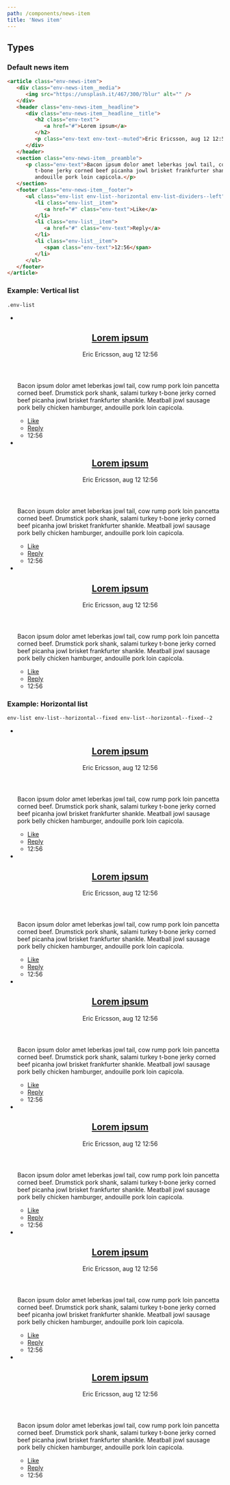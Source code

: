 ```yaml
--- 
path: /components/news-item
title: 'News item'
--- 
```


## Types ## 

### Default news item ### 

```html
<article class="env-news-item">
   <div class="env-news-item__media">
      <img src="https://unsplash.it/467/300/?blur" alt="" />
   </div>
   <header class="env-news-item__headline">
      <div class="env-news-item__headline__title">
         <h2 class="env-text">
            <a href="#">Lorem ipsum</a>
         </h2>
         <p class="env-text env-text--muted">Eric Ericsson, aug 12 12:56</p>
      </div>
   </header>
   <section class="env-news-item__preamble">
      <p class="env-text">Bacon ipsum dolor amet leberkas jowl tail, cow rump pork loin pancetta corned beef. Drumstick pork shank, salami turkey
         t-bone jerky corned beef picanha jowl brisket frankfurter shankle. Meatball jowl sausage pork belly chicken hamburger,
         andouille pork loin capicola.</p>
   </section>
   <footer class="env-news-item__footer">
      <ul class="env-list env-list--horizontal env-list-dividers--left">
         <li class="env-list__item">
            <a href="#" class="env-text">Like</a>
         </li>
         <li class="env-list__item">
            <a href="#" class="env-text">Reply</a>
         </li>
         <li class="env-list__item">
            <span class="env-text">12:56</span>
         </li>
      </ul>
   </footer>
</article>

``` 
### Example: Vertical list ### 
`.env-list`
   <ul class="env-list">
      <li class="env-list__item">
         <article class="env-news-item">
            <div class="env-news-item__media">
               <img src="https://unsplash.it/467/300/?blur" alt="" />
            </div>
            <header class="env-news-item__headline">
               <div class="env-news-item__headline__title">
                  <h2 class="env-text">
                     <a href="#">Lorem ipsum</a>
                  </h2>
                  <p class="env-text env-text--muted">Eric Ericsson, aug 12 12:56</p>
               </div>
            </header>
            <div class="env-news-item__preamble">
               <p class="env-text">Bacon ipsum dolor amet leberkas jowl tail, cow rump pork loin pancetta corned beef. Drumstick pork shank,
                  salami turkey t-bone jerky corned beef picanha jowl brisket frankfurter shankle. Meatball jowl sausage
                  pork belly chicken hamburger, andouille pork loin capicola.</p>
            </div>
            <footer class="env-news-item__footer">
               <ul class="env-list env-list--horizontal env-list-dividers--left">
                  <li class="env-list__item">
                     <a href="#" class="env-text">Like</a>
                  </li>
                  <li class="env-list__item">
                     <a href="#" class="env-text">Reply</a>
                  </li>
                  <li class="env-list__item">
                     <span class="env-text">12:56</span>
                  </li>
               </ul>
            </footer>
         </article>
      </li>
      <li class="env-list__item">
         <article class="env-news-item">
            <div class="env-news-item__media">
               <img src="https://unsplash.it/467/300/?blur" alt="" />
            </div>
            <header class="env-news-item__headline">
               <div class="env-news-item__headline__title">
                  <h2 class="env-text">
                     <a href="#">Lorem ipsum</a>
                  </h2>
                  <p class="env-text env-text--muted">Eric Ericsson, aug 12 12:56</p>
               </div>
            </header>
            <div class="env-news-item__preamble">
               <p class="env-text">Bacon ipsum dolor amet leberkas jowl tail, cow rump pork loin pancetta corned beef. Drumstick pork shank,
                  salami turkey t-bone jerky corned beef picanha jowl brisket frankfurter shankle. Meatball jowl sausage
                  pork belly chicken hamburger, andouille pork loin capicola.</p>
            </div>
            <footer class="env-news-item__footer">
               <ul class="env-list env-list--horizontal env-list-dividers--left">
                  <li class="env-list__item">
                     <a href="#" class="env-text">Like</a>
                  </li>
                  <li class="env-list__item">
                     <a href="#" class="env-text">Reply</a>
                  </li>
                  <li class="env-list__item">
                     <span class="env-text">12:56</span>
                  </li>
               </ul>
            </footer>
         </article>
      </li>
      <li class="env-list__item">
         <article class="env-news-item">
            <div class="env-news-item__media">
               <img src="https://unsplash.it/467/300/?blur" alt="" />
            </div>
            <header class="env-news-item__headline">
               <div class="env-news-item__headline__title">
                  <h2 class="env-text">
                     <a href="#">Lorem ipsum</a>
                  </h2>
                  <p class="env-text env-text--muted">Eric Ericsson, aug 12 12:56</p>
               </div>
            </header>
            <div class="env-news-item__preamble">
               <p class="env-text">Bacon ipsum dolor amet leberkas jowl tail, cow rump pork loin pancetta corned beef. Drumstick pork shank,
                  salami turkey t-bone jerky corned beef picanha jowl brisket frankfurter shankle. Meatball jowl sausage
                  pork belly chicken hamburger, andouille pork loin capicola.</p>
            </div>
            <footer class="env-news-item__footer">
               <ul class="env-list env-list--horizontal env-list-dividers--left">
                  <li class="env-list__item">
                     <a href="#" class="env-text">Like</a>
                  </li>
                  <li class="env-list__item">
                     <a href="#" class="env-text">Reply</a>
                  </li>
                  <li class="env-list__item">
                     <span class="env-text">12:56</span>
                  </li>
               </ul>
            </footer>
         </article>
      </li>
   </ul>


### Example: Horizontal list ###
`env-list env-list--horizontal--fixed env-list--horizontal--fixed--2`
<ul class="env-list env-list--horizontal--fixed env-list--horizontal--fixed--2">
   <li class="env-list__item">
      <article class="env-news-item">
         <div class="env-news-item__media">
            <img src="https://unsplash.it/300/100/?blur" alt="" />
         </div>
         <header class="env-news-item__headline">
            <div class="env-news-item__headline__title">
               <h2 class="env-text">
                  <a href="#">Lorem ipsum</a>
               </h2>
               <p class="env-text env-text--muted">Eric Ericsson, aug 12 12:56</p>
            </div>
         </header>
         <div class="env-news-item__preamble">
            <p class="env-text">Bacon ipsum dolor amet leberkas jowl tail, cow rump pork loin pancetta corned beef. Drumstick pork shank,
               salami turkey t-bone jerky corned beef picanha jowl brisket frankfurter shankle. Meatball jowl sausage
               pork belly chicken hamburger, andouille pork loin capicola.</p>
         </div>
         <footer class="env-news-item__footer">
            <ul class="env-list env-list--horizontal env-list-dividers--left">
               <li class="env-list__item">
                  <a href="#" class="env-text">Like</a>
               </li>
               <li class="env-list__item">
                  <a href="#" class="env-text">Reply</a>
               </li>
               <li class="env-list__item">
                  <span class="env-text">12:56</span>
               </li>
            </ul>
         </footer>
      </article>
   </li>
   <li class="env-list__item">
      <article class="env-news-item">
         <div class="env-news-item__media">
            <img src="https://unsplash.it/300/100/?blur" alt="" />
         </div>
         <header class="env-news-item__headline">
            <div class="env-news-item__headline__title">
               <h2 class="env-text">
                  <a href="#">Lorem ipsum</a>
               </h2>
               <p class="env-text env-text--muted">Eric Ericsson, aug 12 12:56</p>
            </div>
         </header>
         <div class="env-news-item__preamble">
            <p class="env-text">Bacon ipsum dolor amet leberkas jowl tail, cow rump pork loin pancetta corned beef. Drumstick pork shank,
               salami turkey t-bone jerky corned beef picanha jowl brisket frankfurter shankle. Meatball jowl sausage
               pork belly chicken hamburger, andouille pork loin capicola.</p>
         </div>
         <footer class="env-news-item__footer">
            <ul class="env-list env-list--horizontal env-list-dividers--left">
               <li class="env-list__item">
                  <a href="#" class="env-text">Like</a>
               </li>
               <li class="env-list__item">
                  <a href="#" class="env-text">Reply</a>
               </li>
               <li class="env-list__item">
                  <span class="env-text">12:56</span>
               </li>
            </ul>
         </footer>
      </article>
   </li>
   <li class="env-list__item">
      <article class="env-news-item">
         <div class="env-news-item__media">
            <img src="https://unsplash.it/300/100/?blur" alt="" />
         </div>
         <header class="env-news-item__headline">
            <div class="env-news-item__headline__title">
               <h2 class="env-text">
                  <a href="#">Lorem ipsum</a>
               </h2>
               <p class="env-text env-text--muted">Eric Ericsson, aug 12 12:56</p>
            </div>
         </header>
         <div class="env-news-item__preamble">
            <p class="env-text">Bacon ipsum dolor amet leberkas jowl tail, cow rump pork loin pancetta corned beef. Drumstick pork shank,
               salami turkey t-bone jerky corned beef picanha jowl brisket frankfurter shankle. Meatball jowl sausage
               pork belly chicken hamburger, andouille pork loin capicola.</p>
         </div>
         <footer class="env-news-item__footer">
            <ul class="env-list env-list--horizontal env-list-dividers--left">
               <li class="env-list__item">
                  <a href="#" class="env-text">Like</a>
               </li>
               <li class="env-list__item">
                  <a href="#" class="env-text">Reply</a>
               </li>
               <li class="env-list__item">
                  <span class="env-text">12:56</span>
               </li>
            </ul>
         </footer>
      </article>
   </li>
   <li class="env-list__item">
      <article class="env-news-item">
         <div class="env-news-item__media">
            <img src="https://unsplash.it/300/100/?blur" alt="" />
         </div>
         <header class="env-news-item__headline">
            <div class="env-news-item__headline__title">
               <h2 class="env-text">
                  <a href="#">Lorem ipsum</a>
               </h2>
               <p class="env-text env-text--muted">Eric Ericsson, aug 12 12:56</p>
            </div>
         </header>
         <div class="env-news-item__preamble">
            <p class="env-text">Bacon ipsum dolor amet leberkas jowl tail, cow rump pork loin pancetta corned beef. Drumstick pork shank,
               salami turkey t-bone jerky corned beef picanha jowl brisket frankfurter shankle. Meatball jowl sausage
               pork belly chicken hamburger, andouille pork loin capicola.</p>
         </div>
         <footer class="env-news-item__footer">
            <ul class="env-list env-list--horizontal env-list-dividers--left">
               <li class="env-list__item">
                  <a href="#" class="env-text">Like</a>
               </li>
               <li class="env-list__item">
                  <a href="#" class="env-text">Reply</a>
               </li>
               <li class="env-list__item">
                  <span class="env-text">12:56</span>
               </li>
            </ul>
         </footer>
      </article>
   </li>
   <li class="env-list__item">
      <article class="env-news-item">
         <div class="env-news-item__media">
            <img src="https://unsplash.it/300/100/?blur" alt="" />
         </div>
         <header class="env-news-item__headline">
            <div class="env-news-item__headline__title">
               <h2 class="env-text">
                  <a href="#">Lorem ipsum</a>
               </h2>
               <p class="env-text env-text--muted">Eric Ericsson, aug 12 12:56</p>
            </div>
         </header>
         <div class="env-news-item__preamble">
            <p class="env-text">Bacon ipsum dolor amet leberkas jowl tail, cow rump pork loin pancetta corned beef. Drumstick pork shank,
               salami turkey t-bone jerky corned beef picanha jowl brisket frankfurter shankle. Meatball jowl sausage
               pork belly chicken hamburger, andouille pork loin capicola.</p>
         </div>
         <footer class="env-news-item__footer">
            <ul class="env-list env-list--horizontal env-list-dividers--left">
               <li class="env-list__item">
                  <a href="#" class="env-text">Like</a>
               </li>
               <li class="env-list__item">
                  <a href="#" class="env-text">Reply</a>
               </li>
               <li class="env-list__item">
                  <span class="env-text">12:56</span>
               </li>
            </ul>
         </footer>
      </article>
   </li>
   <li class="env-list__item">
      <article class="env-news-item">
         <div class="env-news-item__media">
            <img src="https://unsplash.it/300/100/?blur" alt="" />
         </div>
         <header class="env-news-item__headline">
            <div class="env-news-item__headline__title">
               <h2 class="env-text">
                  <a href="#">Lorem ipsum</a>
               </h2>
               <p class="env-text env-text--muted">Eric Ericsson, aug 12 12:56</p>
            </div>
         </header>
         <div class="env-news-item__preamble">
            <p class="env-text">Bacon ipsum dolor amet leberkas jowl tail, cow rump pork loin pancetta corned beef. Drumstick pork shank,
               salami turkey t-bone jerky corned beef picanha jowl brisket frankfurter shankle. Meatball jowl sausage
               pork belly chicken hamburger, andouille pork loin capicola.</p>
         </div>
         <footer class="env-news-item__footer">
            <ul class="env-list env-list--horizontal env-list-dividers--left">
               <li class="env-list__item">
                  <a href="#" class="env-text">Like</a>
               </li>
               <li class="env-list__item">
                  <a href="#" class="env-text">Reply</a>
               </li>
               <li class="env-list__item">
                  <span class="env-text">12:56</span>
               </li>
            </ul>
         </footer>
      </article>
   </li>
</ul>
